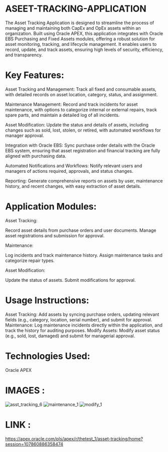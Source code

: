 # ASEET-TRACKING-APPLICATION

The  Asset Tracking Application is designed to streamline the process of managing and maintaining both CapEx and OpEx assets within an organization. Built using Oracle APEX, this application integrates with Oracle EBS Purchasing and Fixed Assets modules, offering a robust solution for asset monitoring, tracking, and lifecycle management. It enables users to record, update, and track assets, ensuring high levels of security, efficiency, and transparency.

# Key Features:
Asset Tracking and Management: Track all fixed and consumable assets, with detailed records on asset location, category, status, and assignment.

Maintenance Management: Record and track incidents for asset maintenance, with options to categorize internal or external repairs, track spare parts, and maintain a detailed log of all incidents.

Asset Modification: Update the status and details of assets, including changes such as sold, lost, stolen, or retired, with automated workflows for manager approval.

Integration with Oracle EBS: Sync purchase order details with the Oracle EBS system, ensuring that asset registration and financial tracking are fully aligned with purchasing data.

Automated Notifications and Workflows: Notify relevant users and managers of actions required, approvals, and status changes.

Reporting: Generate comprehensive reports on assets by user, maintenance history, and recent changes, with easy extraction of asset details.

# Application Modules:
Asset Tracking:

Record asset details from purchase orders and user documents.
Manage asset registrations and submission for approval.

Maintenance:

Log incidents and track maintenance history.
Assign maintenance tasks and categorize repair types.

Asset Modification:

Update the status of assets.
Submit modifications for approval.

# Usage Instructions:

Asset Tracking: Add assets by syncing purchase orders, updating relevant fields (e.g., category, location, serial number), and submit for approval.
Maintenance: Log maintenance incidents directly within the application, and track the history for auditing purposes.
Modify Assets: Modify asset status (e.g., sold, lost, damaged) and submit for managerial approval.
# Technologies Used:
Oracle APEX

# IMAGES :
![asst_tracking_6](https://github.com/user-attachments/assets/e7dc4919-58ed-4670-aa3d-64a30f715810)
![maintenance_1](https://github.com/user-attachments/assets/dfe2012b-6ec2-4cd9-b5ab-db09a690adea)
![modify_1](https://github.com/user-attachments/assets/f37fef6c-6146-43df-a5ba-7c880a173353)

# LINK :
https://apex.oracle.com/pls/apex/r/thetest_1/asset-tracking/home?session=107860886358474

